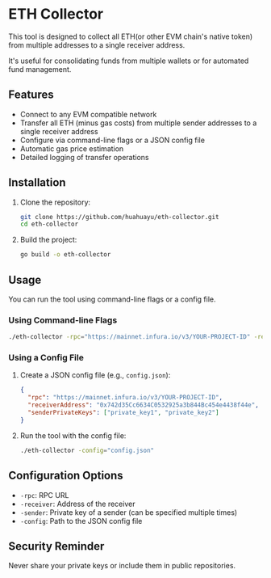 # ETH Collector

This tool is designed to collect all ETH(or other EVM chain's native token) from multiple addresses to a single receiver address.

It's useful for consolidating funds from multiple wallets or for automated fund management.

## Features

- Connect to any EVM compatible network
- Transfer all ETH (minus gas costs) from multiple sender addresses to a single receiver address
- Configure via command-line flags or a JSON config file
- Automatic gas price estimation
- Detailed logging of transfer operations

## Installation

1. Clone the repository:

   ```bash
   git clone https://github.com/huahuayu/eth-collector.git
   cd eth-collector
   ```

2. Build the project:

   ```bash
   go build -o eth-collector
   ```

## Usage

You can run the tool using command-line flags or a config file.

### Using Command-line Flags

```bash
./eth-collector -rpc="https://mainnet.infura.io/v3/YOUR-PROJECT-ID" -receiver="0x742d35Cc6634C0532925a3b844Bc454e4438f44e" -sender="private_key1" -sender="private_key2"
```

### Using a Config File

1. Create a JSON config file (e.g., `config.json`):

   ```json
   {
     "rpc": "https://mainnet.infura.io/v3/YOUR-PROJECT-ID",
     "receiverAddress": "0x742d35Cc6634C0532925a3b844Bc454e4438f44e",
     "senderPrivateKeys": ["private_key1", "private_key2"]
   }
   ```

2. Run the tool with the config file:
   ```bash
   ./eth-collector -config="config.json"
   ```

## Configuration Options

- `-rpc`: RPC URL
- `-receiver`: Address of the receiver
- `-sender`: Private key of a sender (can be specified multiple times)
- `-config`: Path to the JSON config file

## Security Reminder

Never share your private keys or include them in public repositories.
